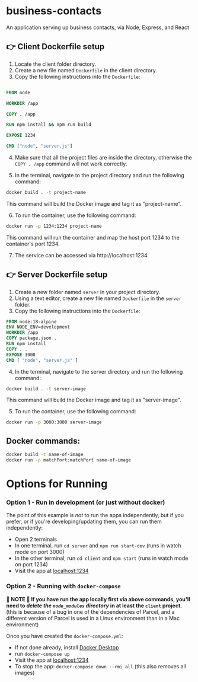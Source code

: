 # business-contacts
An application serving up business contacts, via Node, Express, and React
## 👉 Client Dockerfile setup

1. Locate the client folder directory.
2. Create a new file named `Dockerfile` in the client directory.
3. Copy the following instructions into the `Dockerfile`:

```dockerfile

FROM node

WORKDIR /app

COPY . /app

RUN npm install && npm run build

EXPOSE 1234

CMD ["node", "server.js"]

```

4. Make sure that all the project files are inside the directory, otherwise the `COPY . /app` command will not work correctly.

5. In the terminal, navigate to the project directory and run the following command:

```sh
docker build . -t project-name 
```

This command will build the Docker image and tag it as "project-name".

6. To run the container, use the following command:

```sh
docker run -p 1234:1234 project-name
```

This command will run the container and map the host port 1234 to the container's port 1234.

7. The service can be accessed via http://localhost:1234

## 👉 Server Dockerfile setup

1. Create a new folder named `server` in your project directory.
2. Using a text editor, create a new file named `Dockerfile` in the `server` folder.
3. Copy the following instructions into the `Dockerfile`:

```dockerfile
FROM node:18-alpine
ENV NODE_ENV=development
WORKDIR /app
COPY package.json .
RUN npm install
COPY . .
EXPOSE 3000
CMD [ "node", "server.js" ]
```

4. In the terminal, navigate to the server directory and run the following command:

```sh
docker build . -t server-image 
```

This command will build the Docker image and tag it as "server-image".

5. To run the container, use the following command:

```sh
docker run -p 3000:3000 server-image
```


## Docker commands:

```sh
docker build -t name-of-image
docker run -p matchPort:matchPort name-of-image
```

# Options for Running
### Option 1 - Run in development (or just without docker)
The point of this example is _not_ to run the apps independently, but if you prefer, or if you're developing/updating them, you can run them independently:
- Open 2 terminals
- In one terminal, run `cd server` and `npm run start-dev` (runs in watch mode on port 3000)
- In the other terminal, run `cd client` and `npm start` (runs in watch mode on port 1234)
- Visit the app at [localhost:1234](https://localhost:1234)

### Option 2 - Running with `docker-compose`
**🚨 NOTE 🚨 If you have run the app locally first via above commands, you'll need to _delete the `node_modules` directory_ in at least the `client` project.** (this is because of a bug in one of the dependencies of Parcel, and a different version of Parcel is used in a Linux environment than in a Mac environment)

Once you have created the `docker-compose.yml`:
- If not done already, install [Docker Desktop](https://www.docker.com/products/docker-desktop/)
- run `docker-compose up`
- Visit the app at [localhost:1234](https://localhost:1234)
- To stop the app: `docker-compose down --rmi all` (this also removes all images)

